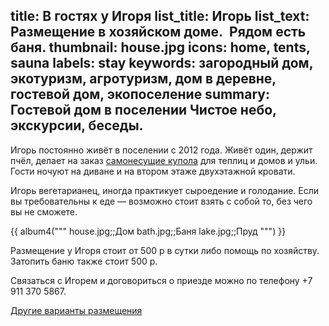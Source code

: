 title: В гостях у Игоря
list_title: Игорь
list_text: Размещение в хозяйском доме.  Рядом есть баня.
thumbnail: house.jpg
icons: home, tents, sauna
labels: stay
keywords: загородный дом, экотуризм, агротуризм, дом в деревне, гостевой дом, экопоселение
summary: Гостевой дом в поселении Чистое небо, экскурсии, беседы.
---
Игорь постоянно живёт в поселении с 2012 года.
Живёт один, держит пчёл, делает на заказ [самонесущие купола](http://magazin.chistoe-nebo.org/items/18/) для теплиц и домов и ульи.
Гости ночуют на диване и на втором этаже двухэтажной кровати.

Игорь вегетарианец, иногда практикует сыроедение и голодание.
Если вы требовательны к еде — возможно стоит взять с собой то, без чего вы не сможете.

{{ album4("""
house.jpg;;Дом
bath.jpg;;Баня
lake.jpg;;Пруд
""") }}

Размещение у Игоря стоит от 500 р в сутки либо помощь по хозяйству.
Затопить баню также стоит 500 р.

Связаться с Игорем и договориться о приезде можно по телефону +7 911 370 5867.

[Другие варианты размещения](/stay/)
